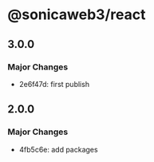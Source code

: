 # @sonicaweb3/react

## 3.0.0

### Major Changes

- 2e6f47d: first publish

## 2.0.0

### Major Changes

- 4fb5c6e: add packages
